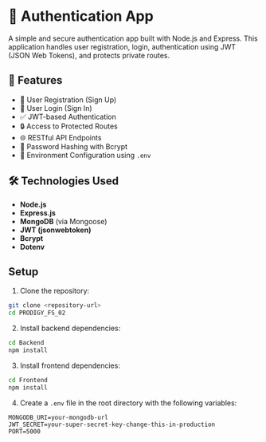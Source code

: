 # 🔐 Authentication App

A simple and secure authentication app built with Node.js and Express. This application handles user registration, login, authentication using JWT (JSON Web Tokens), and protects private routes.

## 🚀 Features

- 🔏 User Registration (Sign Up)
- 🔐 User Login (Sign In)
- ✅ JWT-based Authentication
- 🔒 Access to Protected Routes
- 🌐 RESTful API Endpoints
- 🧠 Password Hashing with Bcrypt
- 📁 Environment Configuration using `.env`

## 🛠️ Technologies Used

- **Node.js**
- **Express.js**
- **MongoDB** (via Mongoose)
- **JWT (jsonwebtoken)**
- **Bcrypt**
- **Dotenv**

##     Setup

1. Clone the repository:
```bash
git clone <repository-url>
cd PRODIGY_FS_02
```

2. Install backend dependencies:
```bash
cd Backend
npm install
```

3. Install frontend dependencies:
```bash
cd Frontend
npm install
```

4. Create a `.env` file in the root directory with the following variables:
```
MONGODB_URI=your-mongodb-url
JWT_SECRET=your-super-secret-key-change-this-in-production
PORT=5000
```


